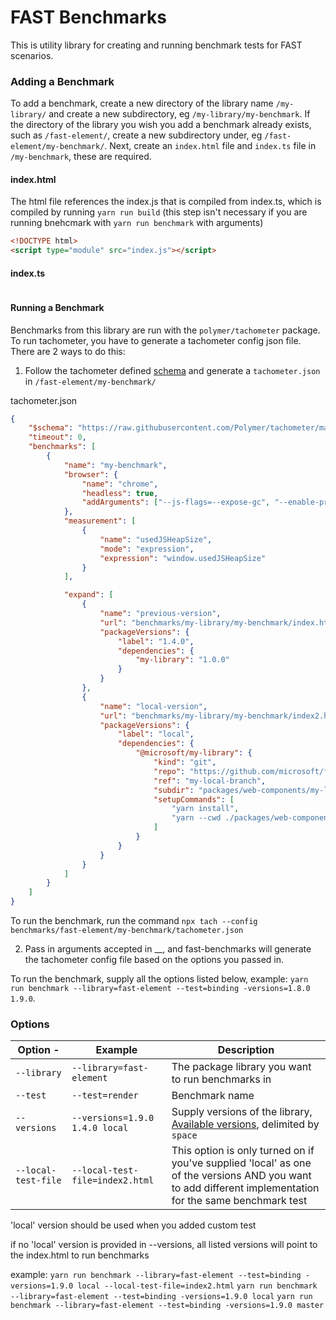 # FAST Benchmarks

This is utility library for creating and running benchmark tests for FAST scenarios.

### Adding a Benchmark

To add a benchmark, create a new directory of the library name `/my-library/` and create a new subdirectory, eg `/my-library/my-benchmark`.
If the directory of the library you wish you add a benchmark already exists, such as `/fast-element/`, create a new subdirectory under, eg `/fast-element/my-benchmark/`.
Next, create an `index.html` file and `index.ts` file in `/my-benchmark`, these are required.

#### index.html

The html file references the index.js that is compiled from index.ts, which is compiled by running `yarn run build` (this step isn't necessary if you are running bnehcmark with `yarn run benchmark` with arguments)

```html
<!DOCTYPE html>
<script type="module" src="index.js"></script>
```

#### index.ts

```ts
```

#### Running a Benchmark

Benchmarks from this library are run with the `polymer/tachometer` package.
To run tachometer, you have to generate a tachometer config json file.
There are 2 ways to do this:

1. Follow the tachometer defined [schema](#https://raw.githubusercontent.com/Polymer/tachometer/master/config.schema.json) and generate a `tachometer.json` in `/fast-element/my-benchmark/`

tachometer.json

```json
{
    "$schema": "https://raw.githubusercontent.com/Polymer/tachometer/master/config.schema.json",
    "timeout": 0,
    "benchmarks": [
        {
            "name": "my-benchmark",
            "browser": {
                "name": "chrome",
                "headless": true,
                "addArguments": ["--js-flags=--expose-gc", "--enable-precise-memory-info"]
            },
            "measurement": [
                {
                    "name": "usedJSHeapSize",
                    "mode": "expression",
                    "expression": "window.usedJSHeapSize"
                }
            ],

            "expand": [
                {
                    "name": "previous-version",
                    "url": "benchmarks/my-library/my-benchmark/index.html",
                    "packageVersions": {
                        "label": "1.4.0",
                        "dependencies": {
                            "my-library": "1.0.0"
                        }
                    }
                },
                {
                    "name": "local-version",
                    "url": "benchmarks/my-library/my-benchmark/index2.html",
                    "packageVersions": {
                        "label": "local",
                        "dependencies": {
                            "@microsoft/my-library": {
                                "kind": "git",
                                "repo": "https://github.com/microsoft/fast.git",
                                "ref": "my-local-branch",
                                "subdir": "packages/web-components/my-library",
                                "setupCommands": [
                                    "yarn install",
                                    "yarn --cwd ./packages/web-components/my-library build"
                                ]
                            }
                        }
                    }
                }
            ]
        }
    ]
}
```

To run the benchmark, run the command `npx tach --config benchmarks/fast-element/my-benchmark/tachometer.json`

2. Pass in arguments accepted in \_\_, and fast-benchmarks will generate the tachometer config file based on the options you passed in.

To run the benchmark, supply all the options listed below, example: `yarn run benchmark --library=fast-element --test=binding -versions=1.8.0 1.9.0`.

### Options

| Option -            | Example                         | Description                                                                                                                                              |
| ------------------- | ------------------------------- | -------------------------------------------------------------------------------------------------------------------------------------------------------- |
| `--library`         | `--library=fast-element`        | The package library you want to run benchmarks in                                                                                                        |
| `--test`            | `--test=render`                 | Benchmark name                                                                                                                                           |
| `--versions`        | `--versions=1.9.0 1.4.0 local`  | Supply versions of the library, [Available versions](#https://www.npmjs.com/package/@microsoft/fast-element), delimited by `space`                       |
| `--local-test-file` | `--local-test-file=index2.html` | This option is only turned on if you've supplied 'local' as one of the versions AND you want to add different implementation for the same benchmark test |

'local' version should be used when you added custom test

if no 'local' version is provided in --versions, all listed versions will point to the index.html to run benchmarks

example:
`yarn run benchmark --library=fast-element --test=binding -versions=1.9.0 local --local-test-file=index2.html`
`yarn run benchmark --library=fast-element --test=binding -versions=1.9.0 local`
`yarn run benchmark --library=fast-element --test=binding -versions=1.9.0 master`
